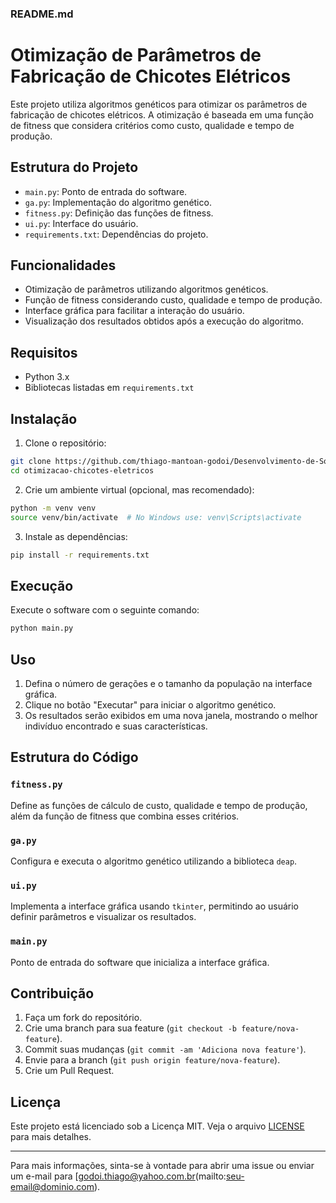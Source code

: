### README.md

# Otimização de Parâmetros de Fabricação de Chicotes Elétricos

Este projeto utiliza algoritmos genéticos para otimizar os parâmetros de fabricação de chicotes elétricos. A otimização é baseada em uma função de fitness que considera critérios como custo, qualidade e tempo de produção.

## Estrutura do Projeto

- `main.py`: Ponto de entrada do software.
- `ga.py`: Implementação do algoritmo genético.
- `fitness.py`: Definição das funções de fitness.
- `ui.py`: Interface do usuário.
- `requirements.txt`: Dependências do projeto.

## Funcionalidades

- Otimização de parâmetros utilizando algoritmos genéticos.
- Função de fitness considerando custo, qualidade e tempo de produção.
- Interface gráfica para facilitar a interação do usuário.
- Visualização dos resultados obtidos após a execução do algoritmo.

## Requisitos

- Python 3.x
- Bibliotecas listadas em `requirements.txt`

## Instalação

1. Clone o repositório:

```bash
git clone https://github.com/thiago-mantoan-godoi/Desenvolvimento-de-Software.git
cd otimizacao-chicotes-eletricos
```

2. Crie um ambiente virtual (opcional, mas recomendado):

```bash
python -m venv venv
source venv/bin/activate  # No Windows use: venv\Scripts\activate
```

3. Instale as dependências:

```bash
pip install -r requirements.txt
```

## Execução

Execute o software com o seguinte comando:

```bash
python main.py
```

## Uso

1. Defina o número de gerações e o tamanho da população na interface gráfica.
2. Clique no botão "Executar" para iniciar o algoritmo genético.
3. Os resultados serão exibidos em uma nova janela, mostrando o melhor indivíduo encontrado e suas características.

## Estrutura do Código

### `fitness.py`

Define as funções de cálculo de custo, qualidade e tempo de produção, além da função de fitness que combina esses critérios.

### `ga.py`

Configura e executa o algoritmo genético utilizando a biblioteca `deap`.

### `ui.py`

Implementa a interface gráfica usando `tkinter`, permitindo ao usuário definir parâmetros e visualizar os resultados.

### `main.py`

Ponto de entrada do software que inicializa a interface gráfica.

## Contribuição

1. Faça um fork do repositório.
2. Crie uma branch para sua feature (`git checkout -b feature/nova-feature`).
3. Commit suas mudanças (`git commit -am 'Adiciona nova feature'`).
4. Envie para a branch (`git push origin feature/nova-feature`).
5. Crie um Pull Request.

## Licença

Este projeto está licenciado sob a Licença MIT. Veja o arquivo [LICENSE](LICENSE) para mais detalhes.

---

Para mais informações, sinta-se à vontade para abrir uma issue ou enviar um e-mail para [godoi.thiago@yahoo.com.br(mailto:seu-email@dominio.com).